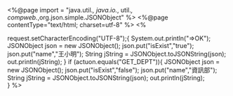 <%@page import = "java.util.*, java.io.*, util.*, compweb.*,org.json.simple.JSONObject" %>
<%@page contentType="text/html; charset=utf-8" %>
<%

   request.setCharacterEncoding("UTF-8");{
   System.out.println("=>OK");
   JSONObject json = new JSONObject();
   json.put("isExist","true");
   json.put("name","王小明");
   String jString = JSONObject.toJSONString(json);
	out.println(jString);
}
if (actuon.equals("GET_DEPT")){
	JSONObject json = new JSONObject();
	 json.put("isExist","false");
   json.put("name","資訊部");
   String jString = JSONObject.toJSONString(json);
	out.println(jString);   
}
%>

